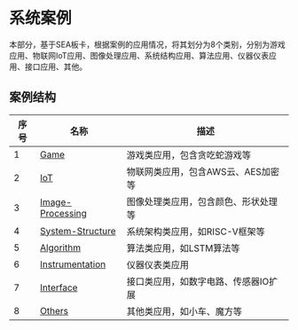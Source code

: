 # 系统案例

本部分，基于SEA板卡，根据案例的应用情况，将其划分为8个类别，分别为游戏应用、物联网IoT应用、图像处理应用、系统结构应用、算法应用、仪器仪表应用、接口应用、其他。

## 案例结构

| 序号 | 名称                                                         | 描述                                       |
| ---- | ------------------------------------------------------------ | ------------------------------------------ |
| 1    | [Game](/Demos/1.Game-Applications)                             | 游戏类应用，包含贪吃蛇游戏等                  |
| 2    | [IoT](/Demos/2.IoT-Applications)                               | 物联网类应用，包含AWS云、AES加密等            |
| 3    | [Image-Processing](/Demos/3.Image-Processing-Applications)     | 图像处理类应用，包含颜色、形状处理等           |
| 4    | [System-Structure](/Demos/4.System-Structure-Applications)     | 系统架构类应用，如RISC-V框架等                |
| 5    | [Algorithm](/Demos/5.Algorithm-Applications)                   | 算法类应用，如LSTM算法等                      |
| 6    | [Instrumentation](/6.Demos/Instrumentation-Applications)       | 仪器仪表类应用                               |
| 7    | [Interface](/Demos/7.Interface-Applications)                   | 接口类应用，如数字电路、传感器IO扩展           |
| 8    | [Others](/8.Demos/Others-Applications)                         | 其他类应用，如小车、魔方等                    |